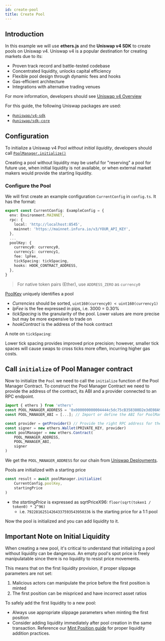 ```yaml
---
id: create-pool
title: Create Pool
---
```


## Introduction

In this example we will use **ethers.js** and the **Uniswap v4 SDK** to create pools on Uniswap v4. Uniswap v4 is a popular destination for creating markets due to its:

- Proven track record and battle-tested codebase
- Concentrated liquidity, unlocks capital efficiency
- Flexible pool design through dynamic fees and hooks
- Gas-efficient architecture
- Integrations with alternative trading venues

For more information, developers should see [Uniswap v4 Overview](/contracts/v4/overview)

For this guide, the following Uniswap packages are used:
  
- [`@uniswap/v4-sdk`](https://www.npmjs.com/package/@uniswap/v4-sdk)
- [`@uniswap/sdk-core`](https://www.npmjs.com/package/@uniswap/sdk-core)

## Configuration

To initialize a Uniswap v4 Pool _without initial liquidity_, developers should call [`PoolManager.initialize()`](/contracts/v4/concepts/PoolManager)

Creating a pool without liquidity may be useful for "reserving" a pool for future use, when initial liquidity is not available, or when external market makers would provide the starting liquidity.

### Configure the Pool

We will first create an example configuration `CurrentConfig` in `config.ts`. It has the format:

```typescript
export const CurrentConfig: ExampleConfig = {
  env: Environment.MAINNET,
  rpc: {
    local: 'http://localhost:8545',
    mainnet: 'https://mainnet.infura.io/v3/YOUR_API_KEY',
  },
  ...
  poolKey: {
    currency0: currency0,
    currency1: currency1,
    fee: lpFee,
    tickSpacing: tickSpacing,
    hooks: HOOK_CONTRACT_ADDRESS,
  },
}
```

> For native token pairs (Ether), use `ADDRESS_ZERO` as `currency0`

[PoolKey](/contracts/v4/reference/core/types/PoolKey) uniquely identifies a pool

- _Currencies_ should be sorted, `uint160(currency0) < uint160(currency1)`
- _lpFee_ is the fee expressed in pips, i.e. 3000 = 0.30%
- _tickSpacing_ is the granularity of the pool. Lower values are more precise but may be more expensive to trade on
- _hookContract_ is the address of the hook contract

A note on `tickSpacing`:

Lower tick spacing provides improved price precision; however, smaller tick spaces will cause swaps to cross ticks more often, incurring higher gas costs.

## Call `initialize` of Pool Manager contract

Now to initialize the `Pool` we need to call the `initialize` function of the Pool Manager Contract.
To construct the Pool Manager Contract we need to provide the address of the contract, its ABI and a provider connected to an RPC endpoint.

```typescript
import { ethers } from 'ethers'
const POOL_MANAGER_ADDRESS = '0x000000000004444c5dc75cB358380D2e3dE08A90' // Replace with actual StateView contract address
const POOL_MANAGER_ABI = [...]; // Import or define the ABI for PoolManager contract

const provider = getProvider() // Provide the right RPC address for the chain
const signer = new ethers.Wallet(PRIVATE_KEY, provider)
const poolManager = new ethers.Contract(
    POOL_MANAGER_ADDRESS,
    POOL_MANAGER_ABI,
    signer
)
```

We get the `POOL_MANAGER_ADDRESS` for our chain from [Uniswap Deployments](/contracts/v4/deployments).

Pools are initialized with a starting price

```typescript
const result = await poolManager.initialize(
    CurrentConfig.poolKey,
    startingPrice
)
```

- the _startingPrice_ is expressed as sqrtPriceX96: `floor(sqrt(token1 / token0) * 2^96)`
  - i.e. `79228162514264337593543950336` is the starting price for a 1:1 pool

Now the pool is initialized and you can add liquidity to it.

## Important Note on Initial Liquidity

When creating a new pool, it's critical to understand that initializing a pool without liquidity can be dangerous. An empty pool's spot price is freely manipulatable since there is no liquidity to resist price movements.

This means that on the first liquidity provision, if proper slippage parameters are not set:

1. Malicious actors can manipulate the price before the first position is minted
2. The first position can be mispriced and have incorrect asset ratios

To safely add the first liquidity to a new pool:

- Always use appropriate slippage parameters when minting the first position
- Consider adding liquidity immediately after pool creation in the same transaction. Reference our [Mint Position guide](/sdk/v4/guides/liquidity/position-minting) for proper liquidity addition practices.
